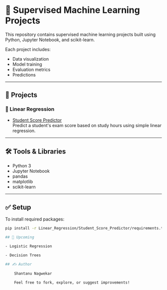 # 🧠 Supervised Machine Learning Projects

This repository contains supervised machine learning projects built using Python, Jupyter Notebook, and scikit-learn.

Each project includes:
- Data visualization
- Model training
- Evaluation metrics
- Predictions

---

## 📂 Projects

### 🔹 Linear Regression

- [Student Score Predictor](./Linear_Regression/Student_Score_Predictor/README.md)  
  Predict a student's exam score based on study hours using simple linear regression.

---

## 🛠 Tools & Libraries

- Python 3
- Jupyter Notebook
- pandas
- matplotlib
- scikit-learn

---

## ✅ Setup

To install required packages:

```bash
pip install -r Linear_Regression/Student_Score_Predictor/requirements.txt

## 🚀 Upcoming

- Logistic Regression

- Decision Trees

## ✍️ Author
    
    Shantanu Nagwekar
    
    Feel free to fork, explore, or suggest improvements!